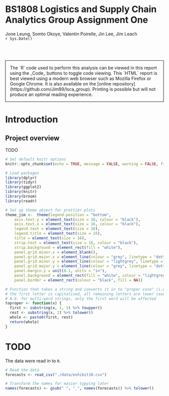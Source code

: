 # BS1808 Logistics and Supply Chain Analytics Group Assignment One
Jone Leung, Somto Okoye, Valentin Poirelle, Jin Lee, Jim Leach  
`r Sys.Date()`  

<br>
<br>
<p style="border:1.5px; border-style:solid; border-color:#000000; padding: 1em;">The `R` code used to perform this analysis can be viewed in this report using the _Code_ buttons to toggle code viewing. This `HTML` report is best viewed using a modern web browser such as Mozilla Firefox or Google Chrome. It is also available on the [online repository](https://github.com/Jim89/lsca_group). Printing is possible but will not produce an optimal reading experience.</p>

# Introduction

## Project overview

TODO


```r
# Set default knitr options
knitr::opts_chunk$set(echo = TRUE, message = FALSE, warning = FALSE, fig.align = "center")

# Load packages
library(dplyr)
library(tidyr)
library(ggplot2)
library(knitr)
library(broom)
library(readr)

# Set up theme object for prettier plots
theme_jim <-  theme(legend.position = "bottom",
    axis.text.y = element_text(size = 16, colour = "black"),
    axis.text.x = element_text(size = 16, colour = "black"),
    legend.text = element_text(size = 16),
    legend.title = element_text(size = 16),
    title = element_text(size = 16),
    strip.text = element_text(size = 16, colour = "black"),
    strip.background = element_rect(fill = "white"),
    panel.grid.minor.x = element_blank(),
    panel.grid.major.x = element_line(colour = "grey", linetype = "dotted"),
    panel.grid.minor.y = element_line(colour = "lightgrey", linetype = "dotted"),
    panel.grid.major.y = element_line(colour = "grey", linetype = "dotted"),
    panel.margin.y = unit(0.1, units = "in"),
    panel.background = element_rect(fill = "white", colour = "lightgrey"),
    panel.border = element_rect(colour = "black", fill = NA))

# Function that takes a string and converts it in to "proper case" (i.e.
# the first letter is capitalised, all remaining letters are lower case)
# N.b. for multi-word strings, only the first word will be affected
toproper <- function(x) { 
  first <- substring(x, 1, 1) %>% toupper()
  rest <- substring(x, 2) %>% tolower()
  whole <- paste0(first, rest)
  return(whole)
}
```

# TODO

The data were read in to `R`.


```r
# Read the data
forecasts <- read_csv("./data/exhibit10.csv")

# Transform the names for easier typying later
names(forecasts) <- gsub(" ", "_", names(forecasts)) %>% tolower()
```

